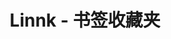 ---
description: 把网页转化为阅读友好的格式，排版见功夫。
layout: post
results:
- artistId: 1113361349
  version: '1.1.2'
  primaryGenreName: Productivity
  formattedPrice: 免费
  artworkUrl60: http://is3.mzstatic.com/image/thumb/Purple122/v4/c5/ad/cf/c5adcf41-eef6-c03a-08a1-59240a959e7c/source/60x60bb.jpg
  userRatingCountForCurrentVersion: 1
  minimumOsVersion: '9.0'
  appletvScreenshotUrls: &a []
  sellerName: Suzhou YuanJing Information Technology Co.,LTD
  supportedDevices:
  - iPhone5s-iPhone5s
  - iPadAir-iPadAir
  - iPadAirCellular-iPadAirCellular
  - iPadMiniRetina-iPadMiniRetina
  - iPadMiniRetinaCellular-iPadMiniRetinaCellular
  - iPhone6-iPhone6
  - iPhone6Plus-iPhone6Plus
  - iPadAir2-iPadAir2
  - iPadAir2Cellular-iPadAir2Cellular
  - iPadMini3-iPadMini3
  - iPadMini3Cellular-iPadMini3Cellular
  - iPodTouchSixthGen-iPodTouchSixthGen
  - iPhone6s-iPhone6s
  - iPhone6sPlus-iPhone6sPlus
  - iPadMini4-iPadMini4
  - iPadMini4Cellular-iPadMini4Cellular
  - iPadPro-iPadPro
  - iPadProCellular-iPadProCellular
  - iPadPro97-iPadPro97
  - iPadPro97Cellular-iPadPro97Cellular
  - iPhoneSE-iPhoneSE
  - iPhone7-iPhone7
  - iPhone7Plus-iPhone7Plus
  - iPad611-iPad611
  - iPad612-iPad612
  currentVersionReleaseDate: '2017-04-27T02:06:05Z'
  genres:
  - 效率
  - 新闻
  trackName: Linnk - 书签收藏夹
  isVppDeviceBasedLicensingEnabled: true
  description: "Linnk 是一个简单好用的书签收藏夹和稍后读工具，帮助你随时随地收集见闻、稍后阅读、高效管理，让你专注于有价值的内容，排除干扰，更高效地创作、学习和生活。\n\n收藏
    - 不错过每一个有价值的信息\n复制微信等应用中的文章链接，或是朋友发来的链接，下拉通知中心一键收藏；在 Safari 和其它应用中使用系统的分享菜单一键收藏；你还可以在浏览器上使用自己定义的书签工具来收藏书签或文本片段。你的所有书签都将在网页和移动端随时同步，为你的下一步操作做好准备。\n\n稍后阅读
    - 随时随地，了解世界\nLinn 会将文章中的正文信息提取、统一排版为你喜爱的样式，如丰富的中英文字体、字号、行距、边距、主题色等，供你稍后阅读（Premium）。喜爱的文章可以一键分享，截取长图后分享，或是归档，留待以后查阅，成为自己的知识库。\n\n处理
    - 每个书签发挥潜能，为你所用\n为不忘记重要的事务，并时刻保持整洁，Linn 会定期提醒您处理相应的收藏夹；你可以使用星标来区分那些重要的书签；在生活和工作中的一些特殊需求，也可以通过
    Linnk 更简单地完成：一键生成短链接；一键订阅当前书签的 RSS；一键在来源网站中搜索...即使某个链接失效，你也可以查看他们在 Linnk
    云端的存档。  \n\n管理 - 高效分类，井井有条\n收藏夹配合自动标签，可以将大量的书签管理得井井有条。在 Linnk 的网页应用和移动应用中，都可以通过简单的点选和拖拽进行批量操作，再多收藏，也能轻松恢复整洁。\n\n您可以选择每月支付
    10 元或每年支付 98 元订阅 Linnk 高级账户。订阅费用会通过与 iTunes 账号绑定的信用卡扣除。订阅会自动续费，除非您在当前订阅结束前
    24 小时以上取消自动续订，已生效的订阅在有效期内不可取消。购买高级账户订阅服务后，您可以在账户设置中管理订阅。\n\n隐私声明：https://help.linnk.net/?p=481\n使用条款：https://help.linnk.net/?p=487\n\n欢迎访问官网
    linnk.net, 了解 Linnk 的帮助教程、使用技巧和最新动态。\n微博: @Linnk收藏夹\nTelegram Channel:
    https://telegram.me/linnk_net\nTelegram Group: https://t.me/joinchat/AAAAAEJ_rUZCHcI5dQ5iCg\n\n愿
    Linnk 能帮助你成就更多。"
  price: 0
  trackId: 1113361350
  releaseDate: '2017-02-27T03:07:23Z'
  advisories: *a
  screenshotUrls:
  - http://a5.mzstatic.com/us/r30/Purple122/v4/ed/c8/ba/edc8ba9b-dc82-7ba1-cfb9-e91d9068dd10/screen696x696.jpeg
  - http://a1.mzstatic.com/us/r30/Purple122/v4/1d/54/be/1d54be83-7745-f788-75ee-3055f9d747d7/screen696x696.jpeg
  - http://a2.mzstatic.com/us/r30/Purple122/v4/45/41/0a/45410a4a-886b-2689-a4c3-b8cc4592833f/screen696x696.jpeg
  - http://a4.mzstatic.com/us/r30/Purple111/v4/b5/ad/ba/b5adba9e-64f0-1fc4-8805-ce63ca3c8367/screen696x696.jpeg
  - http://a1.mzstatic.com/us/r30/Purple122/v4/3b/6e/66/3b6e66f0-e669-524f-f043-1d81e80f97ab/screen696x696.jpeg
  artistViewUrl: https://itunes.apple.com/cn/developer/yuanjing-co-ltd/id1113361349?uo=4
  primaryGenreId: 6007
  userRatingCount: 44
  averageUserRatingForCurrentVersion: 5
  kind: software
  fileSizeBytes: '14855168'
  sellerUrl: https://linnk.net
  trackContentRating: 4+
  releaseNotes: '新增

    - 保存长图：在 Linnk 阅读器页面，点击更多 - 保存长图, 可以把文章或者网页截取为长图，方便你分享到微博等其它渠道；

    - 防误触功能：阅读器页面点击状态栏滚动到顶部后，可以选择再次返回原位置，继续阅读；（不小心引入的另一个问题：在 iPad 上点击状态栏，会出现闪退，将在下个版本修复。）

    - 阅读器的「更多」菜单中，新增打开原文和编辑书签入口。


    优化

    - 修正了高级账户介绍文字中的错别字；

    - 修复批量编辑标签时，删除标签的删除线样式对中文无效的问题；

    - 初次选择归档收藏夹后，立刻执行相应的归档动作，而不是需要再点一次归档；

    - 修复在 Linnk 中用 Safari 视图打开的网页中，调用分享插件保存到 Linnk 后，在主列表中刷新不出，必须退出后重新打开才能看到的问题；

    - 增强了阅读视图的左滑和右滑手势的可用性，即使网页本身可以左右滑动，在阅读页面的左右边缘依然可以通过滑动来够触发相应的动作；

    - 修复了微博收藏中的特殊符号导致的数据无法刷新的问题。(网页版 linnk.net 提供微博收藏的自动同步功能，欢迎体验）'
  trackCensoredName: Linnk - 书签收藏夹
  contentAdvisoryRating: 4+
  isGameCenterEnabled: false
  artistName: YuanJing Co.,Ltd.
  languageCodesISO2A:
  - EN
  - ZH
  bundleId: com.linnk.Linnk
  features:
  - iosUniversal
  averageUserRating: 4.5
  wrapperType: software
  artworkUrl512: http://is3.mzstatic.com/image/thumb/Purple122/v4/c5/ad/cf/c5adcf41-eef6-c03a-08a1-59240a959e7c/source/512x512bb.jpg
  artworkUrl100: http://is3.mzstatic.com/image/thumb/Purple122/v4/c5/ad/cf/c5adcf41-eef6-c03a-08a1-59240a959e7c/source/100x100bb.jpg
  trackViewUrl: https://geo.itunes.apple.com/cn/app/linnk-%E4%B9%A6%E7%AD%BE%E6%94%B6%E8%97%8F%E5%A4%B9/id1113361350?mt=8&uo=4
  genreIds:
  - '6007'
  - '6009'
  currency: CNY
  ipadScreenshotUrls:
  - http://a1.mzstatic.com/us/r30/Purple111/v4/a9/97/07/a9970740-7617-f5ab-fb1a-782c26c2f903/sc1024x768.jpeg
  - http://a3.mzstatic.com/us/r30/Purple122/v4/4a/12/b5/4a12b515-6fad-972a-de24-a0fbbdabfbc1/sc1024x768.jpeg
  - http://a4.mzstatic.com/us/r30/Purple111/v4/d8/83/a0/d883a0aa-f5d1-cb3a-9690-cad08c436bca/sc1024x768.jpeg
  - http://a1.mzstatic.com/us/r30/Purple111/v4/6e/48/2d/6e482d57-fd07-f893-c654-b5d10ffb7c1d/sc1024x768.jpeg
  - http://a5.mzstatic.com/us/r30/Purple122/v4/af/5c/98/af5c9849-0b2d-6906-7c7c-3b45de6f0ce1/sc1024x768.jpeg
category: 效率
tags: tag1
resultCount: 1
title: Linnk - 书签收藏夹

---